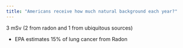 ```yaml
---
title: "Americans receive how much natural background each year?"
---
```

3 mSv (2 from radon and 1 from ubiquitous sources)

- EPA estimates 15% of lung cancer from Radon

